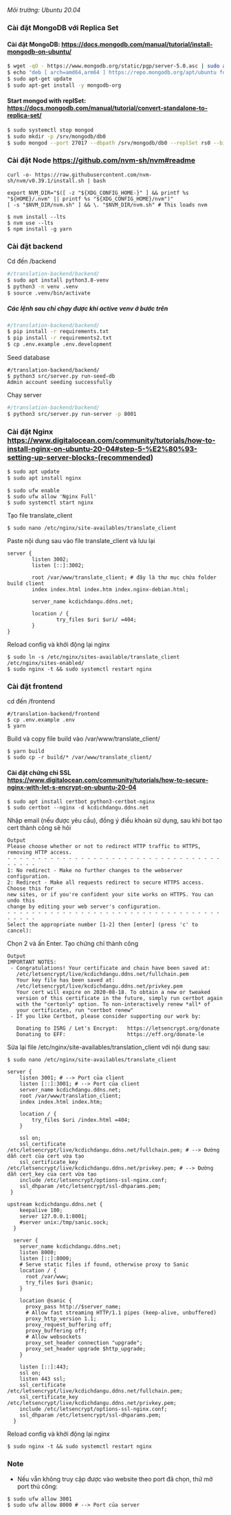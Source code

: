 *Môi trường: Ubuntu 20.04*
### Cài đặt MongoDB với Replica Set
#### Cài đặt MongoDB: https://docs.mongodb.com/manual/tutorial/install-mongodb-on-ubuntu/

``` sh
$ wget -qO - https://www.mongodb.org/static/pgp/server-5.0.asc | sudo apt-key add - 
$ echo "deb [ arch=amd64,arm64 ] https://repo.mongodb.org/apt/ubuntu focal/mongodb-org/5.0 multiverse" | sudo tee /etc/apt/sources.list.d/mongodb-org-5.0.list
$ sudo apt-get update
$ sudo apt-get install -y mongodb-org
```
#### Start mongod with replSet: https://docs.mongodb.com/manual/tutorial/convert-standalone-to-replica-set/
``` sh
$ sudo systemctl stop mongod
$ sudo mkdir -p /srv/mongodb/db0
$ sudo mongod --port 27017 --dbpath /srv/mongodb/db0 --replSet rs0 --bind_ip localhost
```
### Cài đặt Node https://github.com/nvm-sh/nvm#readme
```
curl -o- https://raw.githubusercontent.com/nvm-sh/nvm/v0.39.1/install.sh | bash
```
```
export NVM_DIR="$([ -z "${XDG_CONFIG_HOME-}" ] && printf %s "${HOME}/.nvm" || printf %s "${XDG_CONFIG_HOME}/nvm")"
[ -s "$NVM_DIR/nvm.sh" ] && \. "$NVM_DIR/nvm.sh" # This loads nvm
```
```
$ nvm install --lts
$ nvm use --lts
$ npm install -g yarn
```
### Cài đặt backend
Cd đến /backend
```sh
#/translation-backend/backend/
$ sudo apt install python3.8-venv 
$ python3 -m venv .venv
$ source .venv/bin/activate
```
##### Các lệnh sau chỉ chạy được khi active venv ở bước trên

```sh
#/translation-backend/backend/
$ pip install -r requirements.txt
$ pip install -r requirements2.txt
$ cp .env.example .env.development
```
Seed database
```
#/translation-backend/backend/
$ python3 src/server.py run-seed-db
Admin account seeding successfully
```
Chạy server
``` sh
#/translation-backend/backend/
$ python3 src/server.py run-server -p 8001
```
### Cài đặt Nginx https://www.digitalocean.com/community/tutorials/how-to-install-nginx-on-ubuntu-20-04#step-5-%E2%80%93-setting-up-server-blocks-(recommended)
```sh
$ sudo apt update
$ sudo apt install nginx
```
```
$ sudo ufw enable
$ sudo ufw allow 'Nginx Full'
$ sudo systemctl start nginx
```
Tạo file translate_client
```
$ sudo nano /etc/nginx/site-availables/translate_client
```
Paste nội dung sau vào file translate_client và lưu lại
```
server {
        listen 3002;
        listen [::]:3002;

        root /var/www/translate_client; # đây là thư mục chứa folder build client
        index index.html index.htm index.nginx-debian.html;

        server_name kcdichdangu.ddns.net;

        location / {
                try_files $uri $uri/ =404;
        }
}
```
Reload config và khởi động lại nginx
```
$ sudo ln -s /etc/nginx/sites-available/translate_client /etc/nginx/sites-enabled/
$ sudo nginx -t && sudo systemctl restart nginx
```
### Cài đặt frontend
cd đến /frontend
```
#/translation-backend/frontend
$ cp .env.example .env
$ yarn 
```
Build và copy file build vào /var/www/translate_client/
```
$ yarn build
$ sudo cp -r build/* /var/www/translate_client/
```
#### Cài đặt chứng chỉ SSL https://www.digitalocean.com/community/tutorials/how-to-secure-nginx-with-let-s-encrypt-on-ubuntu-20-04
```
$ sudo apt install certbot python3-certbot-nginx
$ sudo certbot --nginx -d kcdichdangu.ddns.net
```
Nhập email (nếu được yêu cầu), đồng ý điều khoản sử dụng, sau khi bot tạo cert thành công sẽ hỏi
```
Output
Please choose whether or not to redirect HTTP traffic to HTTPS, removing HTTP access.
- - - - - - - - - - - - - - - - - - - - - - - - - - - - - - - - - - - - - - - -
1: No redirect - Make no further changes to the webserver configuration.
2: Redirect - Make all requests redirect to secure HTTPS access. Choose this for
new sites, or if you're confident your site works on HTTPS. You can undo this
change by editing your web server's configuration.
- - - - - - - - - - - - - - - - - - - - - - - - - - - - - - - - - - - - - - - -
Select the appropriate number [1-2] then [enter] (press 'c' to cancel):
```
Chọn 2 và ấn Enter.
Tạo chứng chỉ thành công 
```
Output
IMPORTANT NOTES:
 - Congratulations! Your certificate and chain have been saved at:
   /etc/letsencrypt/live/kcdichdangu.ddns.net/fullchain.pem
   Your key file has been saved at:
   /etc/letsencrypt/live/kcdichdangu.ddns.net/privkey.pem
   Your cert will expire on 2020-08-18. To obtain a new or tweaked
   version of this certificate in the future, simply run certbot again
   with the "certonly" option. To non-interactively renew *all* of
   your certificates, run "certbot renew"
 - If you like Certbot, please consider supporting our work by:

   Donating to ISRG / Let's Encrypt:   https://letsencrypt.org/donate
   Donating to EFF:                    https://eff.org/donate-le
```
Sửa lại file /etc/nginx/site-availables/translation_client với nội dung sau:
```
$ sudo nano /etc/nginx/site-availables/translate_client
```
```
server {
    listen 3001; # --> Port của client
    listen [::]:3001; # --> Port của client
    server_name kcdichdangu.ddns.net;
    root /var/www/translation_client;
    index index.html index.htm;
 
    location / {
        try_files $uri /index.html =404;
    }

    ssl on;
    ssl_certificate /etc/letsencrypt/live/kcdichdangu.ddns.net/fullchain.pem; # --> Đường dẫn cert của cert vừa tạo 
    ssl_certificate_key /etc/letsencrypt/live/kcdichdangu.ddns.net/privkey.pem; # --> Đường dẫn cert_key của cert vừa tạo 
    include /etc/letsencrypt/options-ssl-nginx.conf;
    ssl_dhparam /etc/letsencrypt/ssl-dhparams.pem;
 }

upstream kcdichdangu.ddns.net {
    keepalive 100;
    server 127.0.0.1:8001;
    #server unix:/tmp/sanic.sock;
  }
  
  server {
    server_name kcdichdangu.ddns.net;
    listen 8000;
    listen [::]:8000;
    # Serve static files if found, otherwise proxy to Sanic
    location / {
      root /var/www;
      try_files $uri @sanic;
    }
    
    location @sanic {
      proxy_pass http://$server_name;
      # Allow fast streaming HTTP/1.1 pipes (keep-alive, unbuffered)
      proxy_http_version 1.1;
      proxy_request_buffering off;
      proxy_buffering off;
      # Allow websockets
      proxy_set_header connection "upgrade";
      proxy_set_header upgrade $http_upgrade;
    }

    listen [::]:443; 
    ssl on; 
    listen 443 ssl; 
    ssl_certificate /etc/letsencrypt/live/kcdichdangu.ddns.net/fullchain.pem; 
    ssl_certificate_key /etc/letsencrypt/live/kcdichdangu.ddns.net/privkey.pem; 
    include /etc/letsencrypt/options-ssl-nginx.conf; 
    ssl_dhparam /etc/letsencrypt/ssl-dhparams.pem; 
  }
 ```
 Reload config và khởi động lại nginx
```
$ sudo nginx -t && sudo systemctl restart nginx
```
### Note
- Nếu vẫn không truy cập được vào website theo port đã chọn, thử mở port thủ công:
```
$ sudo ufw allow 3001
$ sudo ufw allow 8000 # --> Port của server
```
